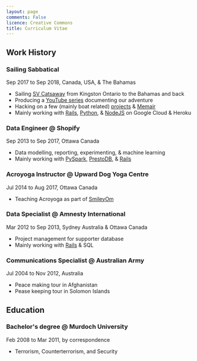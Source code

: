 ```yaml
---
layout: page
comments: False
licence: Creative Commons
title: Curriculum Vitae
---
```


## Work History

### Sailing Sabbatical
Sep 2017 to Sep 2018, Canada, USA, & The Bahamas

* Sailing [SV Catsaway](https://SVCatsaway.com) from Kingston Ontario to the Bahamas and back
* Producing a [YouTube series](https://YouTube.com/SVCatsaway) documenting our adventure
* Hacking on a few (mainly boat related) [projects](/packages) & [Memair](https://Memair.com)
* Mainly working with [Rails](https://rubygems.org/profiles/gregology), [Python](https://pypi.org/user/gregology/), & [NodeJS](https://www.npmjs.com/~gregology) on Google Cloud & Heroku

### Data Engineer @ Shopify
Sep 2013 to Sep 2017, Ottawa Canada

* Data modelling, reporting, experimenting, & machine learning
* Mainly working with [PySpark](https://spark.apache.org/docs/latest/api/python/), [PrestoDB](https://prestodb.io), & [Rails](https://rubyonrails.org/)

### Acroyoga Instructor @ Upward Dog Yoga Centre
Jul 2014 to Aug 2017, Ottawa Canada

* Teaching Acroyoga as part of [SmileyOm](https://smileyom.com)

### Data Specialist @ Amnesty International
Mar 2012 to Sep 2013, Sydney Australia & Ottawa Canada

* Project management for supporter database
* Mainly working with [Rails](http://rubyonrails.org/) & SQL

### Communications Specialist @ Australian Army
Jul 2004 to Nov 2012, Australia

* Peace making tour in Afghanistan
* Pease keeping tour in Solomon Islands

## Education

### Bachelor's degree @ Murdoch University
Feb 2008 to Mar 2011, by correspondence

* Terrorism, Counterterrorism, and Security
